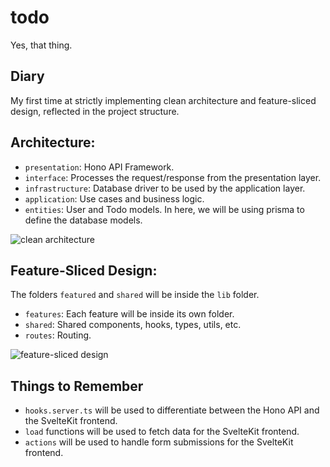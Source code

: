 # todo

Yes, that thing.

## Diary

My first time at strictly implementing clean architecture and feature-sliced design, reflected in the project structure.

## Architecture:

- `presentation`: Hono API Framework.
- `interface`: Processes the request/response from the presentation layer.
- `infrastructure`: Database driver to be used by the application layer.
- `application`: Use cases and business logic.
- `entities`: User and Todo models. In here, we will be using prisma to define the database models.

![clean architecture](./clean-architecture.png)

## Feature-Sliced Design:

The folders `featured` and `shared` will be inside the `lib` folder.

- `features`: Each feature will be inside its own folder.
- `shared`: Shared components, hooks, types, utils, etc.
- `routes`: Routing.

![feature-sliced design](./feature-sliced-design.png)

## Things to Remember

- `hooks.server.ts` will be used to differentiate between the Hono API and the SvelteKit frontend.
- `load` functions will be used to fetch data for the SvelteKit frontend.
- `actions` will be used to handle form submissions for the SvelteKit frontend.
